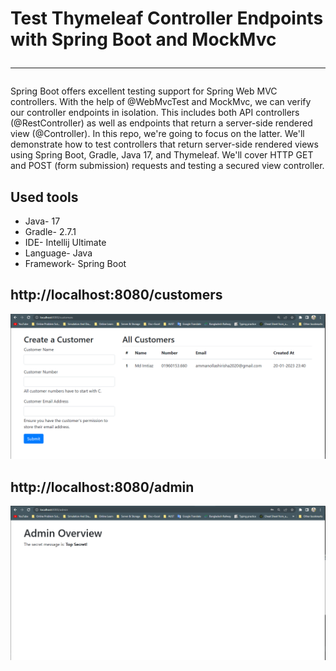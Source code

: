 # Test Thymeleaf Controller Endpoints with Spring Boot and MockMvc <hr>
Spring Boot offers excellent testing support for Spring Web MVC controllers. With the help of @WebMvcTest and MockMvc, we can verify our controller endpoints in isolation. This includes both API controllers (@RestController) as well as endpoints that return a server-side rendered view (@Controller). In this repo, we're going to focus on the latter. We'll demonstrate how to test controllers that return server-side rendered views using Spring Boot, Gradle, Java 17, and Thymeleaf. We'll cover HTTP GET and POST (form submission) requests and testing a secured view controller.


## Used tools
- Java- 17
- Gradle- 2.7.1
- IDE- Intellij Ultimate
- Language- Java
- Framework- Spring Boot

## http://localhost:8080/customers
![img.png](img.png)

## http://localhost:8080/admin
![img_1.png](img_1.png)
